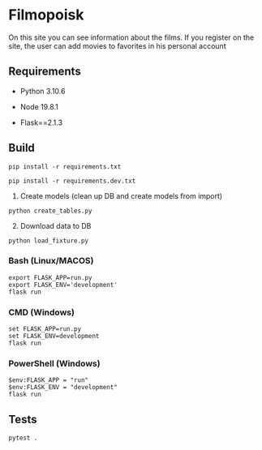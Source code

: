 # Filmopoisk
On this site you can see information about the films. If you register on the site, the user can add movies to favorites in his personal account

## Requirements

* Python 3.10.6

* Node 19.8.1
  
* Flask==2.1.3

## Build

```shell
pip install -r requirements.txt

pip install -r requirements.dev.txt
```

1. Create models (clean up DB and create models from import)
```shell
python create_tables.py
```

2. Download data to DB
```shell
python load_fixture.py
```

### Bash (Linux/MACOS)
```shell
export FLASK_APP=run.py
export FLASK_ENV='development'
flask run
```

### CMD (Windows)
```shell
set FLASK_APP=run.py
set FLASK_ENV=development
flask run
```

### PowerShell (Windows)
```shell
$env:FLASK_APP = "run"
$env:FLASK_ENV = "development"
flask run
```

## Tests
```shell
pytest .
```
